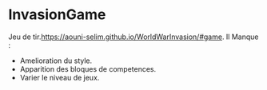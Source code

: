 # InvasionGame
Jeu de tir.https://aouni-selim.github.io/WorldWarInvasion/#game. Il Manque : 
- Amelioration du style.
- Apparition des bloques de competences.
- Varier le niveau de jeux.

